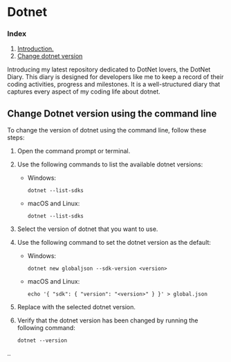 # Dotnet

### Index

1. [ Introduction. ](#introduction)
2. [ Change dotnet version](#version)

<a name="introduction"></a>
Introducing my latest repository dedicated to DotNet lovers, the DotNet Diary. This diary is designed for developers like me to keep a record of their coding activities, progress and milestones. It is a well-structured diary that captures every aspect of my coding life about dotnet.

<a name="version"></a>
## Change Dotnet version using the command line
To change the version of dotnet using the command line, follow these steps:

1. Open the command prompt or terminal.
2. Use the following commands to list the available dotnet versions:

   - Windows:

        ```
        dotnet --list-sdks
        ```

   - macOS and Linux:

        ```
        dotnet --list-sdks
        ```

3. Select the version of dotnet that you want to use.
4. Use the following command to set the dotnet version as the default:

   - Windows:

        ```
        dotnet new globaljson --sdk-version <version>
        ```

   - macOS and Linux:

        ```
        echo '{ "sdk": { "version": "<version>" } }' > global.json
        ```

5. Replace <version> with the selected dotnet version.
6. Verify that the dotnet version has been changed by running the following command:

   ```
   dotnet --version
   ```

..
